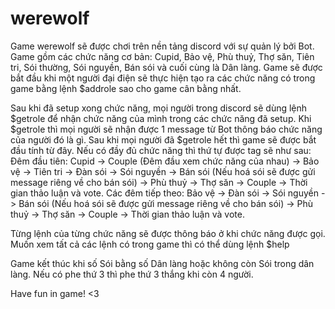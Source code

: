 # werewolf

Game werewolf sẽ được chơi trên nền tảng discord với sự quản lý bởi Bot.
Game gồm các chức năng cơ bản: Cupid, Bảo vệ, Phù thuỷ, Thợ săn, Tiên tri, Sói thường, Sói nguyền, Bán sói và cuối cùng là Dân làng.
Game sẽ được bắt đầu khi một người đại điện sẽ thực hiện tạo ra các chức năng có trong game bằng lệnh $addrole sao cho game cân bằng nhất.

Sau khi đã setup xong chức năng, mọi người trong discord sẽ dùng lệnh $getrole để nhận chức năng của mình trong các chức năng đã setup.
Khi $getrole thì mọi người sẽ nhận được 1 message từ Bot thông báo chức năng của người đó là gì.
Sau khi mọi người đã $getrole hết thì game sẽ được bắt đầu tính từ đây. Nếu có đầy đủ chức năng thì thứ tự được tag sẽ như sau:
Đêm đầu tiên: Cupid -> Couple (Đêm đầu xem chức năng của nhau) -> Bảo vệ -> Tiên tri -> Đàn sói -> Sói nguyền -> Bán sói (Nếu hoá sói sẽ được gửi message riêng về cho bán sói)
-> Phù thuỷ -> Thợ săn -> Couple -> Thời gian thảo luận và vote.
Các đêm tiếp theo: Bảo vệ -> Đàn sói -> Sói nguyền -> Bán sói (Nếu hoá sói sẽ được gửi message riêng về cho bán sói)
-> Phù thuỷ -> Thợ săn -> Couple -> Thời gian thảo luận và vote.

Từng lệnh của từng chức năng sẽ được thông báo ở khi chức năng được gọi.
Muốn xem tất cả các lệnh có trong game thì có thể dùng lệnh $help

Game kết thúc khi số Sói bằng số Dân làng hoặc không còn Sói trong dân làng. Nếu có phe thứ 3 thì phe thứ 3 thắng khi còn 4 người.

Have fun in game! <3